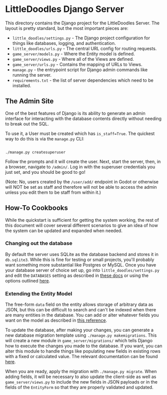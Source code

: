 # LittleDoodles Django Server 

This directory contains the Django project for the LittleDoodles Server. The
layout is pretty standard, but the most important pieces are:

  * `little_doodles/settings.py` - The Django project configuration for things
    like databases, logging, and authentication.
  * `little_doodles/urls.py` - The central URL config for routing requests.
  * `game_server/models.py` - Where the Entity model is defined.
  * `game_server/views.py` - Where all of the Views are defined.
  * `game_server/urls.py` - Contains the mapping of URLs to Views.
  * `manage.py` - the entrypoint script for Django admin commands like running
    the server.
  * `requirements.txt` - the list of server dependencies which need to be
    installed.


## The Admin Site

One of the best features of Django is its ability to generate an admin interface
for interacting with the database contents directly without needing to break out
the SQL.

To use it, a User must be created which has `is_staff=True`. The quickest way to
do this is via the `manage.py` CLI:

<code>
./manage.py createsuperuser
</code>

Follow the prompts and it will create the user. Next, start the server, then, in
a browser, navigate to `/admin/`. Log in with the superuser credentials you just
set, and you should be good to go!

(Note: No, users created by the `/user/add/` endpoint in Godot or otherwise will
NOT be set as staff and therefore will not be able to access the admin unless
you edit them to be staff from within it.)


## How-To Cookbooks

While the quickstart is sufficient for getting the system working, the rest of
this document will cover several different scenarios to give an idea of how the
system can be updated and expanded when needed.

### Changing out the database

By default the server uses SQLite as the database backend and stores it in
`db.sqlite3`. While this is fine for testing or small projects, you'll probably
want something more substantial like Postgres or MySQL. Once you have your
database server of choice set up, go into `little_doodles/settings.py` and edit
the `DATABASES` setting as described in [these docs][django-databases] or using
the options outlined [here][django-settings-databases].

### Extending the Entity Model

The free-form `data` field on the entity allows storage of arbitrary data as
JSON, but this can be difficult to search and can't be indexed when there are
many entities in the database. You can add or alter whatever fields you want on
the model as described in [this reference][django-models].

To update the database, after making your changes, you can generate a new
database migration template using `./manage.py makemigrations`. This will create
a new module in `game_server/migrations/` which tells Django how to execute the
changes you made to the database. If you want, you can alter this module to
handle things like populating new fields in existing rows with a fixed or 
calculated value. The relevant documentation can be found
[here][django-migrations]. 

When you are ready, apply the migration with `./manage.py migrate`. When adding
fields, it will be necessary to also update the client-side as well as 
`game_server/views.py` to include the new fields in JSON payloads or in the
fields of the `EntityForm` so that they are properly validated and updated.


[django-databases]: https://docs.djangoproject.com/en/4.2/ref/databases/
[django-settings-databases]: https://docs.djangoproject.com/en/4.2/ref/settings/#databases
[django-models]: https://docs.djangoproject.com/en/4.2/ref/models/fields/
[django-migrations]: https://docs.djangoproject.com/en/4.2/topics/migrations/
